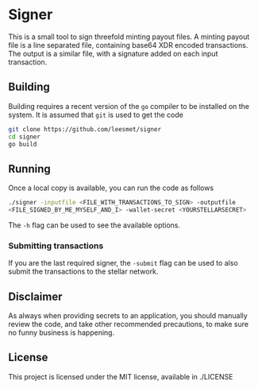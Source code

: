 # Signer

This is a small tool to sign threefold minting payout files. A minting
payout file is a line separated file, containing base64 XDR encoded
transactions. The output is a similar file, with a signature added on
each input transaction.

## Building

Building requires a recent version of the `go` compiler to be installed on
the system. It is assumed that `git` is used to get the code

```bash
git clone https://github.com/leesmet/signer
cd signer
go build
```

## Running

Once a local copy is available, you can run the code as follows

```bash
./signer -inputfile <FILE_WITH_TRANSACTIONS_TO_SIGN> -outputfile
<FILE_SIGNED_BY_ME_MYSELF_AND_I> -wallet-secret <YOURSTELLARSECRET>
```

The `-h` flag can be used to see the available options.

### Submitting transactions

If you are the last required signer, the `-submit` flag can be used to
also submit the transactions to the stellar network.

## Disclaimer

As always when providing secrets to an application, you should manually
review the code, and take other recommended precautions, to make sure no
funny business is happening.

## License

This project is licensed under the MIT license, available in ./LICENSE
